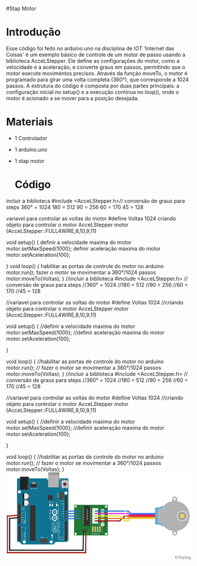 #Stap Motor

# Introdução
Esse código foi feito no arduino.uno na disciplina de IOT 'Internet das Coisas' é um exemplo básico de controle de um motor de passo usando
a biblioteca AcceLStepper. Ele define as configurações do motor, como a velocidade e a aceleração, e converte graus em passos, permitindo
que o motor execute movimentos precisos. Através da função moveTo, o motor é programado para girar uma volta completa (360°), que corresponde
a 1024 passos. A estrutura do código é composta por duas partes principais: a configuração inicial no setup() e a execução contínua no loop(), onde
o motor é acionado a se mover para a posição desejada.

# Materiais
- 1 Controlador
- 1 arduino.uno
- 1 stap motor

  # Código

incluir a biblioteca
#include <AcceLStepper.h>// conversão de graus para steps
360° = 1024
180 = 512
90 = 256
60 = 170
45 = 128

variavel para controlar as voltas do motor
#define Voltas 1024
criando objeto para controlar o motor
AcceLStepper motor (AcceLStepper::FULL4WIRE,8,10,9,11)

void setup() {
definir a velocidade maxima do motor
motor.setMaxSpeed(1000);
definir aceleração maxima do motor
motor.setAceleration(100);

}
void loop() {
habilitar as portas de controle do motor no arduino
motor.run();
 fazer o motor se movimentar a 360°/1024 passos
motor.moveTo(Voltas);
}
//incluir a biblioteca
#include <AcceLStepper.h>
// conversão de graus para steps
//360° = 1024
//180 = 512
//90 = 256
//60 = 170
//45 = 128

//variavel para controlar as voltas do motor
#define Voltas 1024
//criando objeto para controlar o motor
AcceLStepper motor (AcceLStepper::FULL4WIRE,8,10,9,11)

void setup() {
//definir a velocidade maxima do motor
motor.setMaxSpeed(1000);
//definir aceleração maxima do motor
motor.setAceleration(100);


}

void loop() {
//habilitar as portas de controle do motor no arduino
motor.run();
// fazer o motor se movimentar a 360°/1024 passos
motor.moveTo(Voltas);
}
//incluir a biblioteca
#include <AcceLStepper.h>
// conversão de graus para steps
//360° = 1024
//180 = 512
//90 = 256
//60 = 170
//45 = 128

//variavel para controlar as voltas do motor
#define Voltas 1024
//criando objeto para controlar o motor
AcceLStepper motor (AcceLStepper::FULL4WIRE,8,10,9,11)

void setup() {
//definir a velocidade maxima do motor
motor.setMaxSpeed(1000);
//definir aceleração maxima do motor
motor.setAceleration(100);


}

void loop() {
//habilitar as portas de controle do motor no arduino
motor.run();
// fazer o motor se movimentar a 360°/1024 passos
motor.moveTo(Voltas);
}
![imagem boa](motor-de-passo-arduino-img4.png)
